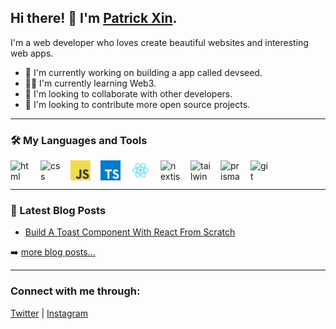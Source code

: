 ## Hi there! 👋 I'm [Patrick Xin](https://alpesdream.vercel.app).

I'm a web developer who loves create beautiful websites and interesting web apps.

- 🌱  I'm currently working on building a app called devseed.
- 🧑‍💻  I'm currently learning Web3.
- 🤝  I'm looking to collaborate with other developers.
- 📌  I'm looking to contribute more open source projects.

---

### 🛠 My Languages and Tools

<div style="display:flex; gap:16px; align-items:center">
<img src='https://camo.githubusercontent.com/da7acacadecf91d6dc02efcd2be086bb6d78ddff19a1b7a0ab2755a6fda8b1e9/68747470733a2f2f63646e2e6a7364656c6976722e6e65742f67682f64657669636f6e732f64657669636f6e2f69636f6e732f68746d6c352f68746d6c352d6f726967696e616c2e737667' alt='html' width='32' height='32'/>
<img src='https://camo.githubusercontent.com/2e496d4bfc6f753ddca87b521ce95c88219f77800212ffa6d4401ad368c82170/68747470733a2f2f63646e2e6a7364656c6976722e6e65742f67682f64657669636f6e732f64657669636f6e2f69636f6e732f637373332f637373332d6f726967696e616c2e737667' alt='css' width='32' height='32'/>
<img src='https://raw.githubusercontent.com/github/explore/80688e429a7d4ef2fca1e82350fe8e3517d3494d/topics/javascript/javascript.png' alt='javascript' width='32' height='32'/>
<img src='https://raw.githubusercontent.com/github/explore/80688e429a7d4ef2fca1e82350fe8e3517d3494d/topics/typescript/typescript.png' alt='typescript' width='32' height='32'/>
<img src='https://raw.githubusercontent.com/github/explore/80688e429a7d4ef2fca1e82350fe8e3517d3494d/topics/react/react.png' alt='react' width='32' height='32'/>
<img src='https://camo.githubusercontent.com/92ec9eb7eeab7db4f5919e3205918918c42e6772562afb4112a2909c1aaaa875/68747470733a2f2f6173736574732e76657263656c2e636f6d2f696d6167652f75706c6f61642f76313630373535343338352f7265706f7369746f726965732f6e6578742d6a732f6e6578742d6c6f676f2e706e67' alt='nextjs' width='32' height='32'/>

<img src='https://tailwindcss.com/_next/static/media/tailwindcss-mark.79614a5f61617ba49a0891494521226b.svg' alt='tailwindcss' width='32' height='32'/>
<img height="32" width="32" src="https://cdn.jsdelivr.net/npm/simple-icons@v6/icons/prisma.svg" alt='prisma'/>
<img height="32" width="32" src="https://camo.githubusercontent.com/dc9e7e657b4cd5ba7d819d1a9ce61434bd0ddbb94287d7476b186bd783b62279/68747470733a2f2f63646e2e6a7364656c6976722e6e65742f67682f64657669636f6e732f64657669636f6e2f69636f6e732f6769742f6769742d6f726967696e616c2e737667" alt='git'/>
</div>

---

### 📕 Latest Blog Posts

<!-- BLOG-POST-LIST:START -->
- [Build A Toast Component With React From Scratch](https://www.patrickxin.com/posts/build-a-toast-component-with-react-from-scrach)
<!-- BLOG-POST-LIST:END -->

➡️ [more blog posts...](https://www.patrickxin.com/posts)

---

### Connect with me through:

[Twitter][twitter] | [Instagram][instagram]



[webiste]: https://alpesdream.vercel.app/
[twitter]: https://twitter.com/alpesdream
[instagram]: https://www.instagram.com/alpesdream/

